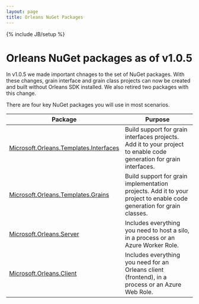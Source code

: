```yaml
---
layout: page
title: Orleans NuGet Packages
---
```

{% include JB/setup %}

# Orleans NuGet packages as of v1.0.5

In v1.0.5 we made important chnages to the set of NuGet packages. With these changes, grain interface and grain class projects can now be created and built without Orleans SDK installed. We also retired two packages with this change.

There are four key NuGet packages you will use in most scenarios.

Package   | Purpose
------------- | -------------
[Microsoft.Orleans.Templates.Interfaces](http://www.nuget.org/packages/Microsoft.Orleans.Templates.Interfaces/) | Build support for grain interfaces projects. Add it to your project to enable code generation for grain interfaces.
[Microsoft.Orleans.Templates.Grains](http://www.nuget.org/packages/Microsoft.Orleans.Templates.Grains/) | Build support for grain implementation projects. Add it to your project to enable code generation for grain classes.
[Microsoft.Orleans.Server](http://www.nuget.org/packages/Microsoft.Orleans.Server/) | Includes everything you need to host a silo, in a process or an Azure Worker Role.
[Microsoft.Orleans.Client](http://www.nuget.org/packages/Microsoft.Orleans.Client/) | Includes everything you need for an Orleans client (frontend), in a process or an Azure Web Role.
